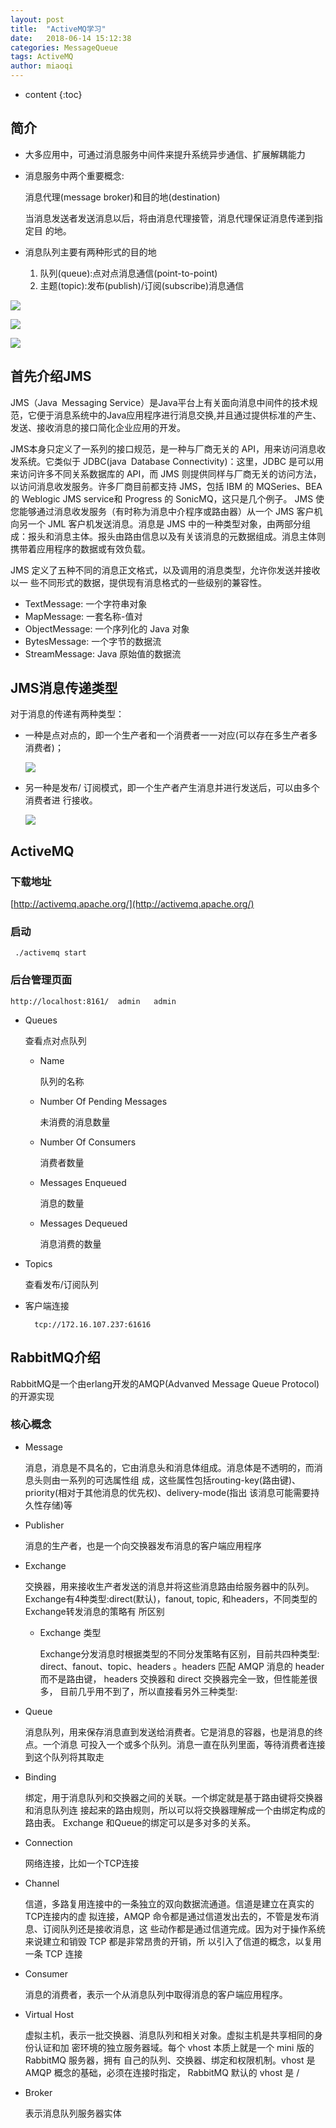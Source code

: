 ```yaml
---
layout: post
title:  "ActiveMQ学习"
date:   2018-06-14 15:12:38
categories: MessageQueue
tags: ActiveMQ
author: miaoqi
---
```


* content
{:toc}

## 简介

* 大多应用中，可通过消息服务中间件来提升系统异步通信、扩展解耦能力

* 消息服务中两个重要概念:

    消息代理(message broker)和目的地(destination)

    当消息发送者发送消息以后，将由消息代理接管，消息代理保证消息传递到指定目
的地。

* 消息队列主要有两种形式的目的地

    1. 队列(queue):点对点消息通信(point-to-point)
    2. 主题(topic):发布(publish)/订阅(subscribe)消息通信

![](http://www.miaomiaoqi.cn/images/mq/mq1.png)

![](http://www.miaomiaoqi.cn/images/mq/mq2.png)

![](http://www.miaomiaoqi.cn/images/mq/mq3.png)

## 首先介绍JMS

JMS（Java Messaging Service）是Java平台上有关面向消息中间件的技术规范，它便于消息系统中的Java应用程序进行消息交换,并且通过提供标准的产生、发送、接收消息的接口简化企业应用的开发。

JMS本身只定义了一系列的接口规范，是一种与厂商无关的 API，用来访问消息收发系统。它类似于 JDBC(java Database Connectivity)：这里，JDBC 是可以用来访问许多不同关系数据库的 API，而 JMS 则提供同样与厂商无关的访问方法，以访问消息收发服务。许多厂商目前都支持 JMS，包括 IBM 的 MQSeries、BEA的 Weblogic JMS service和 Progress 的 SonicMQ，这只是几个例子。 JMS 使您能够通过消息收发服务（有时称为消息中介程序或路由器）从一个 JMS 客户机向另一个 JML 客户机发送消息。消息是 JMS 中的一种类型对象，由两部分组成：报头和消息主体。报头由路由信息以及有关该消息的元数据组成。消息主体则携带着应用程序的数据或有效负载。

JMS 定义了五种不同的消息正文格式，以及调用的消息类型，允许你发送并接收以一
些不同形式的数据，提供现有消息格式的一些级别的兼容性。

* TextMessage: 一个字符串对象
* MapMessage: 一套名称-值对
* ObjectMessage: 一个序列化的 Java 对象
* BytesMessage: 一个字节的数据流
* StreamMessage: Java 原始值的数据流


## JMS消息传递类型

对于消息的传递有两种类型：

* 一种是点对点的，即一个生产者和一个消费者一一对应(可以存在多生产者多消费者)；

    ![](http://www.miaomiaoqi.cn/images/mq/queue.png)

* 另一种是发布/ 订阅模式，即一个生产者产生消息并进行发送后，可以由多个消费者进
行接收。

    ![](http://www.miaomiaoqi.cn/images/mq/topic.png)

## ActiveMQ

### 下载地址

[http://activemq.apache.org/](http://activemq.apache.org/)

### 启动

     ./activemq start

### 后台管理页面

    http://localhost:8161/  admin   admin

* Queues

    查看点对点队列

    * Name

        队列的名称

    * Number Of Pending Messages 

        未消费的消息数量

    * Number Of Consumers  

        消费者数量

    * Messages Enqueued 

        消息的数量

    * Messages Dequeued

        消息消费的数量


* Topics

    查看发布/订阅队列

* 客户端连接

        tcp://172.16.107.237:61616




## RabbitMQ介绍

RabbitMQ是一个由erlang开发的AMQP(Advanved Message Queue Protocol)的开源实现

### 核心概念

* Message

    消息，消息是不具名的，它由消息头和消息体组成。消息体是不透明的，而消息头则由一系列的可选属性组 成，这些属性包括routing-key(路由键)、priority(相对于其他消息的优先权)、delivery-mode(指出 该消息可能需要持久性存储)等

* Publisher

    消息的生产者，也是一个向交换器发布消息的客户端应用程序

* Exchange

    交换器，用来接收生产者发送的消息并将这些消息路由给服务器中的队列。
Exchange有4种类型:direct(默认)，fanout, topic, 和headers，不同类型的Exchange转发消息的策略有 所区别

    *  Exchange 类型

        Exchange分发消息时根据类型的不同分发策略有区别，目前共四种类型: direct、fanout、topic、headers 。headers 匹配 AMQP 消息的 header 而不是路由键， headers 交换器和 direct 交换器完全一致，但性能差很多， 目前几乎用不到了，所以直接看另外三种类型:

* Queue

    消息队列，用来保存消息直到发送给消费者。它是消息的容器，也是消息的终点。一个消息
可投入一个或多个队列。消息一直在队列里面，等待消费者连接到这个队列将其取走

* Binding

    绑定，用于消息队列和交换器之间的关联。一个绑定就是基于路由键将交换器和消息队列连
接起来的路由规则，所以可以将交换器理解成一个由绑定构成的路由表。
Exchange 和Queue的绑定可以是多对多的关系。

* Connection

    网络连接，比如一个TCP连接

* Channel

    信道，多路复用连接中的一条独立的双向数据流通道。信道是建立在真实的TCP连接内的虚 拟连接，AMQP 命令都是通过信道发出去的，不管是发布消息、订阅队列还是接收消息，这 些动作都是通过信道完成。因为对于操作系统来说建立和销毁 TCP 都是非常昂贵的开销，所 以引入了信道的概念，以复用一条 TCP 连接

* Consumer

    消息的消费者，表示一个从消息队列中取得消息的客户端应用程序。

* Virtual Host

    虚拟主机，表示一批交换器、消息队列和相关对象。虚拟主机是共享相同的身份认证和加 密环境的独立服务器域。每个 vhost 本质上就是一个 mini 版的 RabbitMQ 服务器，拥有 自己的队列、交换器、绑定和权限机制。vhost 是 AMQP 概念的基础，必须在连接时指定， RabbitMQ 默认的 vhost 是 / 

* Broker

    表示消息队列服务器实体
    
    
    
    
    
    
    
    
    